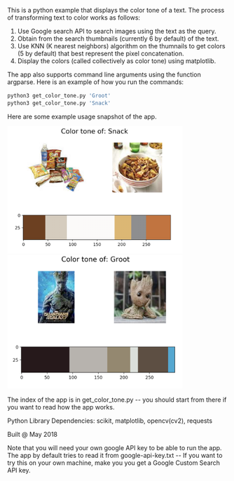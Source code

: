 This is a python example that displays the color tone of a text. The process of transforming text to color works as follows:

1. Use Google search API to search images using the text as the query.
2. Obtain from the search thumbnails (currently 6 by default) of the text.
3. Use KNN (K nearest neighbors) algorithm on the thumnails to get colors (5 by default) that best represent the pixel concatenation.
4. Display the colors (called collectively as color tone) using matplotlib.

The app also supports command line arguments using the function argparse. Here is an example of how you run the commands:

```bash
python3 get_color_tone.py 'Groot'
python3 get_color_tone.py 'Snack'
```

Here are some example usage snapshot of the app.

<img src="screenshot1.png" width="400"/> <img src="screenshot2.png" width="400"/>

The index of the app is in get_color_tone.py -- you should start from there if you want to read how the app works.

Python Library Dependencies: scikit, matplotlib, opencv(cv2), requests

Built @ May 2018

Note that you will need your own google API key to be able to run the app. The app by default tries to read it from google-api-key.txt -- If you want to try this on your own machine, make you you get a Google Custom Search API key.